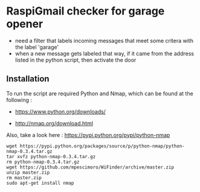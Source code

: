 # RaspiGmail checker for garage opener

- need a filter that labels incoming messages that meet some critera with the label 'garage'
- when a new message gets labeled that way, if it came from the address listed in the python script, then activate the door

## Installation

To run the script are required Python and Nmap, which can be found at the following : 

* https://www.python.org/downloads/

* http://nmap.org/download.html

Also, take a look here : https://pypi.python.org/pypi/python-nmap

    wget https://pypi.python.org/packages/source/p/python-nmap/python-nmap-0.3.4.tar.gz
    tar xvfz python-nmap-0.3.4.tar.gz 
    rm python-nmap-0.3.4.tar.gz 
    wget https://github.com/mpescimoro/WiFinder/archive/master.zip
    unzip master.zip 
    rm master.zip 
    sudo apt-get install nmap
